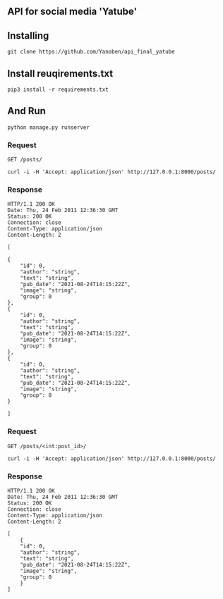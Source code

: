 
## API for social media 'Yatube'


## Installing

    git clone https://github.com/Yanoben/api_final_yatube


## Install reuqirements.txt

    pip3 install -r requirements.txt

## And Run
    python manage.py runserver



### Request

`GET /posts/`

    curl -i -H 'Accept: application/json' http://127.0.0.1:8000/posts/

### Response

    HTTP/1.1 200 OK
    Date: Thu, 24 Feb 2011 12:36:30 GMT
    Status: 200 OK
    Connection: close
    Content-Type: application/json
    Content-Length: 2

    [

    {
        "id": 0,
        "author": "string",
        "text": "string",
        "pub_date": "2021-08-24T14:15:22Z",
        "image": "string",
        "group": 0
    },
    {
        "id": 0,
        "author": "string",
        "text": "string",
        "pub_date": "2021-08-24T14:15:22Z",
        "image": "string",
        "group": 0
    },
    {
        "id": 0,
        "author": "string",
        "text": "string",
        "pub_date": "2021-08-24T14:15:22Z",
        "image": "string",
        "group": 0
    }

    ]

### Request

`GET /posts/<int:post_id>/`

    curl -i -H 'Accept: application/json' http://127.0.0.1:8000/posts/

### Response

    HTTP/1.1 200 OK
    Date: Thu, 24 Feb 2011 12:36:30 GMT
    Status: 200 OK
    Connection: close
    Content-Type: application/json
    Content-Length: 2

    [
        {
        "id": 0,
        "author": "string",
        "text": "string",
        "pub_date": "2021-08-24T14:15:22Z",
        "image": "string",
        "group": 0
        }
    ]
